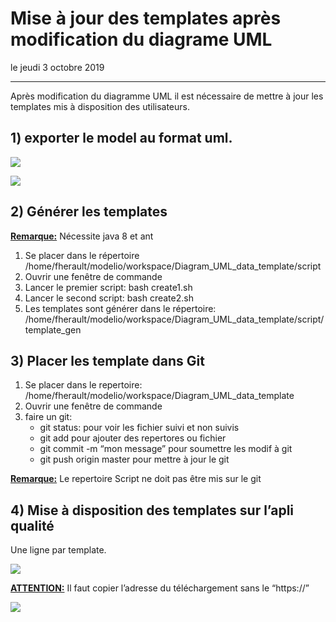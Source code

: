 # Mise à jour des templates après modification du diagrame UML

le jeudi 3 octobre 2019

------

Après modification du diagramme UML il est nécessaire de mettre à jour les templates mis à disposition des utilisateurs.

## 1) exporter le model au format uml.

![](/home/fherault/modelio/workspace/Diagram_UML_data_template/HowTo/PNG/1-exportUML.png)

![](/home/fherault/modelio/workspace/Diagram_UML_data_template/HowTo/PNG/2-exportUML.png)

## 2) Générer les templates

**<u>Remarque:</u>** Nécessite java 8 et ant

1. Se placer dans le répertoire /home/fherault/modelio/workspace/Diagram_UML_data_template/script
2. Ouvrir une fenêtre de commande
3. Lancer le premier script: bash create1.sh
4. Lancer le second script: bash create2.sh
5. Les templates sont générer dans le répertoire: /home/fherault/modelio/workspace/Diagram_UML_data_template/script/template_gen

## 3) Placer les template dans Git

1. Se placer dans le repertoire: /home/fherault/modelio/workspace/Diagram_UML_data_template
2. Ouvrir une fenêtre de commande
3. faire un git:
   - git status: pour voir les fichier suivi et non suivis
   - git add pour ajouter des repertores ou fichier
   - git commit -m “mon message” pour soumettre les modif à git
   - git push origin master pour mettre à jour le git

**<u>Remarque:</u>** Le repertoire Script ne doit pas être mis sur le git

## 4) Mise à disposition des templates sur l’apli qualité

Une ligne par template.

![](/home/fherault/modelio/workspace/Diagram_UML_data_template/HowTo/PNG/3-MiseADispoTemplateQualite.png)



**<u>ATTENTION:</u>** Il faut copier l’adresse du téléchargement sans le “https://”

![](/home/fherault/modelio/workspace/Diagram_UML_data_template/HowTo/PNG/4-AdresseTéléchargement.png)